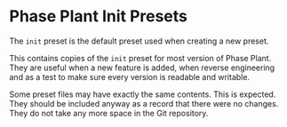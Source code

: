 # Phase Plant Init Presets

The `init` preset is the default preset used when creating a new preset.

This contains copies of the `init` preset for most version of Phase Plant.  
They are useful when a new feature is added, when reverse engineering and
as a test to make sure every version is readable and writable.

Some preset files may have exactly the same contents. This is expected. They 
should be included anyway as a record that there were no changes. They do not 
take any more space in the Git repository.